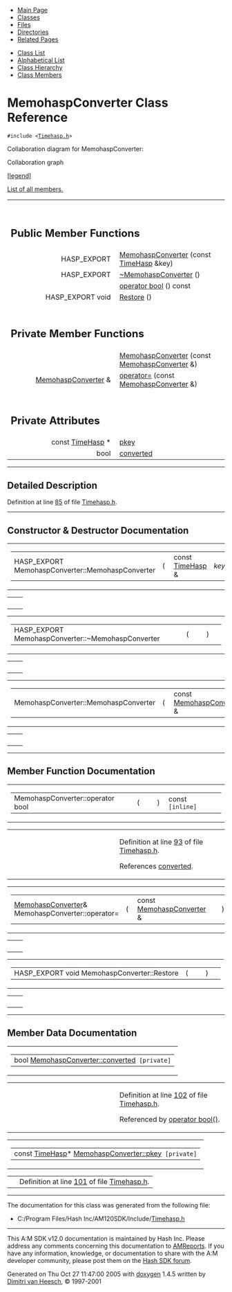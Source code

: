 <div class="tabs">

- [Main Page](index.md)
- <span id="current">[Classes](annotated.md)</span>
- [Files](files.md)
- [Directories](dirs.md)
- [Related Pages](pages.md)

</div>

<div class="tabs">

- [Class List](annotated.md)
- [Alphabetical List](classes.md)
- [Class Hierarchy](hierarchy.md)
- [Class Members](functions.md)

</div>

# MemohaspConverter Class Reference

`#include <`<a href="Timehasp_8h-source.md" class="el"><code>Timehasp.h</code></a>`>`

Collaboration diagram for MemohaspConverter:

<span class="image placeholder" original-image-src="classMemohaspConverter__coll__graph.gif" original-image-title="" border="0" usemap="#MemohaspConverter__coll__map">Collaboration graph</span>

\[[legend](graph_legend.md)\]

[List of all members.](classMemohaspConverter-members.md)

<table data-border="0" data-cellpadding="0" data-cellspacing="0">
<colgroup>
<col style="width: 50%" />
<col style="width: 50%" />
</colgroup>
<tbody>
<tr>
<td></td>
<td></td>
</tr>
<tr>
<td colspan="2"><br />
&#10;<h2 id="public-member-functions">Public Member Functions</h2></td>
</tr>
<tr>
<td class="memItemLeft" style="text-align: right;" data-nowrap="" data-valign="top">HASP_EXPORT </td>
<td class="memItemRight" data-valign="bottom"><a href="classMemohaspConverter.md#f2444cade762ecfa849245db43a86046" class="el">MemohaspConverter</a> (const <a href="classTimeHasp.md" class="el">TimeHasp</a> &amp;key)</td>
</tr>
<tr>
<td class="memItemLeft" style="text-align: right;" data-nowrap="" data-valign="top">HASP_EXPORT </td>
<td class="memItemRight" data-valign="bottom"><a href="classMemohaspConverter.md#ddc8ba617c04b521a8fd13609aa21b5b" class="el">~MemohaspConverter</a> ()</td>
</tr>
<tr>
<td class="memItemLeft" style="text-align: right;" data-nowrap="" data-valign="top"> </td>
<td class="memItemRight" data-valign="bottom"><a href="classMemohaspConverter.md#159aab9a056e5a5a2531a328d834241f" class="el">operator bool</a> () const</td>
</tr>
<tr>
<td class="memItemLeft" style="text-align: right;" data-nowrap="" data-valign="top">HASP_EXPORT void </td>
<td class="memItemRight" data-valign="bottom"><a href="classMemohaspConverter.md#a965883961563262207f6156a0f1496c" class="el">Restore</a> ()</td>
</tr>
<tr>
<td colspan="2"><br />
&#10;<h2 id="private-member-functions">Private Member Functions</h2></td>
</tr>
<tr>
<td class="memItemLeft" style="text-align: right;" data-nowrap="" data-valign="top"> </td>
<td class="memItemRight" data-valign="bottom"><a href="classMemohaspConverter.md#eb9b4f06e929d66209faef3769e79d05" class="el">MemohaspConverter</a> (const <a href="classMemohaspConverter.md" class="el">MemohaspConverter</a> &amp;)</td>
</tr>
<tr>
<td class="memItemLeft" style="text-align: right;" data-nowrap="" data-valign="top"><a href="classMemohaspConverter.md" class="el">MemohaspConverter</a> &amp; </td>
<td class="memItemRight" data-valign="bottom"><a href="classMemohaspConverter.md#df960baf4f136d5857a27760424766e1" class="el">operator=</a> (const <a href="classMemohaspConverter.md" class="el">MemohaspConverter</a> &amp;)</td>
</tr>
<tr>
<td colspan="2"><br />
&#10;<h2 id="private-attributes">Private Attributes</h2></td>
</tr>
<tr>
<td class="memItemLeft" style="text-align: right;" data-nowrap="" data-valign="top">const <a href="classTimeHasp.md" class="el">TimeHasp</a> * </td>
<td class="memItemRight" data-valign="bottom"><a href="classMemohaspConverter.md#326c06328813b0030847b99a605990f3" class="el">pkey</a></td>
</tr>
<tr>
<td class="memItemLeft" style="text-align: right;" data-nowrap="" data-valign="top">bool </td>
<td class="memItemRight" data-valign="bottom"><a href="classMemohaspConverter.md#befde6e50dbc157f3963dde221712959" class="el">converted</a></td>
</tr>
</tbody>
</table>

------------------------------------------------------------------------

<span id="_details"></span>

## Detailed Description

Definition at line <a href="Timehasp_8h-source.md#l00085" class="el">85</a> of file <a href="Timehasp_8h-source.md" class="el">Timehasp.h</a>.

------------------------------------------------------------------------

## Constructor & Destructor Documentation

<span id="f2444cade762ecfa849245db43a86046" class="anchor"></span>

<table class="mdTable" data-cellpadding="2" data-cellspacing="0">
<colgroup>
<col style="width: 100%" />
</colgroup>
<tbody>
<tr>
<td class="mdRow"><table data-cellpadding="0" data-cellspacing="0" data-border="0">
<tbody>
<tr>
<td class="md" data-nowrap="" data-valign="top">HASP_EXPORT MemohaspConverter::MemohaspConverter</td>
<td class="md" data-valign="top">( </td>
<td class="md" data-nowrap="" data-valign="top">const <a href="classTimeHasp.md" class="el">TimeHasp</a> &amp; </td>
<td class="mdname1" data-valign="top" data-nowrap=""><em>key</em></td>
<td class="md" data-valign="top"> ) </td>
<td class="md" data-nowrap=""></td>
</tr>
</tbody>
</table></td>
</tr>
</tbody>
</table>

|     |     |
|-----|-----|
|     |     |

<span id="ddc8ba617c04b521a8fd13609aa21b5b" class="anchor"></span>

<table class="mdTable" data-cellpadding="2" data-cellspacing="0">
<colgroup>
<col style="width: 100%" />
</colgroup>
<tbody>
<tr>
<td class="mdRow"><table data-cellpadding="0" data-cellspacing="0" data-border="0">
<tbody>
<tr>
<td class="md" data-nowrap="" data-valign="top">HASP_EXPORT MemohaspConverter::~MemohaspConverter</td>
<td class="md" data-valign="top">( </td>
<td class="mdname1" data-valign="top" data-nowrap=""></td>
<td class="md" data-valign="top"> ) </td>
<td class="md" data-nowrap=""></td>
</tr>
</tbody>
</table></td>
</tr>
</tbody>
</table>

|     |     |
|-----|-----|
|     |     |

<span id="eb9b4f06e929d66209faef3769e79d05" class="anchor"></span>

<table class="mdTable" data-cellpadding="2" data-cellspacing="0">
<colgroup>
<col style="width: 100%" />
</colgroup>
<tbody>
<tr>
<td class="mdRow"><table data-cellpadding="0" data-cellspacing="0" data-border="0">
<tbody>
<tr>
<td class="md" data-nowrap="" data-valign="top">MemohaspConverter::MemohaspConverter</td>
<td class="md" data-valign="top">( </td>
<td class="md" data-nowrap="" data-valign="top">const <a href="classMemohaspConverter.md" class="el">MemohaspConverter</a> &amp; </td>
<td class="mdname1" data-valign="top" data-nowrap=""></td>
<td class="md" data-valign="top"> ) </td>
<td class="md" data-nowrap=""><code> [private]</code></td>
</tr>
</tbody>
</table></td>
</tr>
</tbody>
</table>

|     |     |
|-----|-----|
|     |     |

------------------------------------------------------------------------

## Member Function Documentation

<span id="159aab9a056e5a5a2531a328d834241f" class="anchor"></span>

<table class="mdTable" data-cellpadding="2" data-cellspacing="0">
<colgroup>
<col style="width: 100%" />
</colgroup>
<tbody>
<tr>
<td class="mdRow"><table data-cellpadding="0" data-cellspacing="0" data-border="0">
<tbody>
<tr>
<td class="md" data-nowrap="" data-valign="top">MemohaspConverter::operator bool</td>
<td class="md" data-valign="top">( </td>
<td class="mdname1" data-valign="top" data-nowrap=""></td>
<td class="md" data-valign="top"> ) </td>
<td class="md" data-nowrap="">const<code> [inline]</code></td>
</tr>
</tbody>
</table></td>
</tr>
</tbody>
</table>

<table data-cellspacing="5" data-cellpadding="0" data-border="0">
<colgroup>
<col style="width: 50%" />
<col style="width: 50%" />
</colgroup>
<tbody>
<tr>
<td> </td>
<td><p>Definition at line <a href="Timehasp_8h-source.md#l00093" class="el">93</a> of file <a href="Timehasp_8h-source.md" class="el">Timehasp.h</a>.</p>
<p>References <a href="Timehasp_8h-source.md#l00102" class="el">converted</a>.</p></td>
</tr>
</tbody>
</table>

<span id="df960baf4f136d5857a27760424766e1" class="anchor"></span>

<table class="mdTable" data-cellpadding="2" data-cellspacing="0">
<colgroup>
<col style="width: 100%" />
</colgroup>
<tbody>
<tr>
<td class="mdRow"><table data-cellpadding="0" data-cellspacing="0" data-border="0">
<tbody>
<tr>
<td class="md" data-nowrap="" data-valign="top"><a href="classMemohaspConverter.md" class="el">MemohaspConverter</a>&amp; MemohaspConverter::operator=</td>
<td class="md" data-valign="top">( </td>
<td class="md" data-nowrap="" data-valign="top">const <a href="classMemohaspConverter.md" class="el">MemohaspConverter</a> &amp; </td>
<td class="mdname1" data-valign="top" data-nowrap=""></td>
<td class="md" data-valign="top"> ) </td>
<td class="md" data-nowrap=""><code> [private]</code></td>
</tr>
</tbody>
</table></td>
</tr>
</tbody>
</table>

|     |     |
|-----|-----|
|     |     |

<span id="a965883961563262207f6156a0f1496c" class="anchor"></span>

<table class="mdTable" data-cellpadding="2" data-cellspacing="0">
<colgroup>
<col style="width: 100%" />
</colgroup>
<tbody>
<tr>
<td class="mdRow"><table data-cellpadding="0" data-cellspacing="0" data-border="0">
<tbody>
<tr>
<td class="md" data-nowrap="" data-valign="top">HASP_EXPORT void MemohaspConverter::Restore</td>
<td class="md" data-valign="top">( </td>
<td class="mdname1" data-valign="top" data-nowrap=""></td>
<td class="md" data-valign="top"> ) </td>
<td class="md" data-nowrap=""></td>
</tr>
</tbody>
</table></td>
</tr>
</tbody>
</table>

|     |     |
|-----|-----|
|     |     |

------------------------------------------------------------------------

## Member Data Documentation

<span id="befde6e50dbc157f3963dde221712959" class="anchor"></span>

<table class="mdTable" data-cellpadding="2" data-cellspacing="0">
<colgroup>
<col style="width: 100%" />
</colgroup>
<tbody>
<tr>
<td class="mdRow"><table data-cellpadding="0" data-cellspacing="0" data-border="0">
<tbody>
<tr>
<td class="md" data-nowrap="" data-valign="top">bool <a href="classMemohaspConverter.md#befde6e50dbc157f3963dde221712959" class="el">MemohaspConverter::converted</a><code> [private]</code></td>
</tr>
</tbody>
</table></td>
</tr>
</tbody>
</table>

<table data-cellspacing="5" data-cellpadding="0" data-border="0">
<colgroup>
<col style="width: 50%" />
<col style="width: 50%" />
</colgroup>
<tbody>
<tr>
<td> </td>
<td><p>Definition at line <a href="Timehasp_8h-source.md#l00102" class="el">102</a> of file <a href="Timehasp_8h-source.md" class="el">Timehasp.h</a>.</p>
<p>Referenced by <a href="Timehasp_8h-source.md#l00093" class="el">operator bool()</a>.</p></td>
</tr>
</tbody>
</table>

<span id="326c06328813b0030847b99a605990f3" class="anchor"></span>

<table class="mdTable" data-cellpadding="2" data-cellspacing="0">
<colgroup>
<col style="width: 100%" />
</colgroup>
<tbody>
<tr>
<td class="mdRow"><table data-cellpadding="0" data-cellspacing="0" data-border="0">
<tbody>
<tr>
<td class="md" data-nowrap="" data-valign="top">const <a href="classTimeHasp.md" class="el">TimeHasp</a>* <a href="classMemohaspConverter.md#326c06328813b0030847b99a605990f3" class="el">MemohaspConverter::pkey</a><code> [private]</code></td>
</tr>
</tbody>
</table></td>
</tr>
</tbody>
</table>

|  |  |
|----|----|
|   | Definition at line <a href="Timehasp_8h-source.md#l00101" class="el">101</a> of file <a href="Timehasp_8h-source.md" class="el">Timehasp.h</a>. |

------------------------------------------------------------------------

The documentation for this class was generated from the following file:

- C:/Program Files/Hash Inc/AM120SDK/Include/<a href="Timehasp_8h-source.md" class="el">Timehasp.h</a>

------------------------------------------------------------------------

<span class="small">This A:M SDK v12.0 documentation is maintained by Hash Inc. Please address any comments concerning this documentation to [AMReports](http://www.hash.com/reports). If you have any information, knowledge, or documentation to share with the A:M developer community, please post them on the [Hash SDK forum](http://www.hash.com/forums/index.php?showforum=11).</span>

Generated on Thu Oct 27 11:47:00 2005 with [<span class="image placeholder" original-image-src="doxygen.png" original-image-title="" height="45" width="100" align="middle" border="0">doxygen</span>](http://www.doxygen.org/index.html) 1.4.5 written by [Dimitri van Heesch](mailto:dimitri@stack.nl), © 1997-2001
